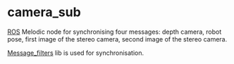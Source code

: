 # camera_sub

[ROS](https://www.ros.org/) Melodic node for synchronising four messages: depth camera, robot pose, first image of the stereo camera, second image of the stereo camera.

[Message_filters](http://wiki.ros.org/message_filters) lib is used for synchronisation.
